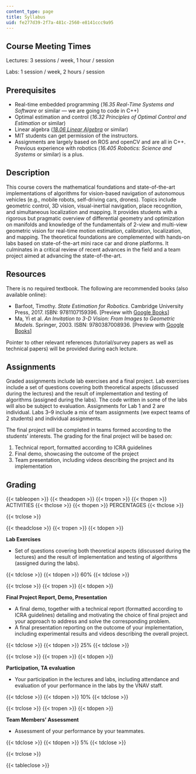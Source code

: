 ```yaml
---
content_type: page
title: Syllabus
uid: fe277d39-2f7a-481c-2560-e8141ccc9a95
---
```


Course Meeting Times
--------------------

Lectures: 3 sessions / week, 1 hour / session

Labs: 1 session / week, 2 hours / session

Prerequisites
-------------

*   Real-time embedded programming (_16.35 Real-Time Systems and Software_ or similar — we are going to code in C++)
*   Optimal estimation and control (_16.32 Principles of Optimal Control and Estimation_ or similar)
*   Linear algebra (_[18.06 Linear Algebra](/courses/18-06-linear-algebra-spring-2010/)_ or similar)
*   MIT students can get permission of the instructors.
*   Assignments are largely based on ROS and openCV and are all in C++. Previous experience with robotics (_16.405 Robotics: Science and Systems_ or similar) is a plus.

Description
-----------

This course covers the mathematical foundations and state-of-the-art implementations of algorithms for vision-based navigation of autonomous vehicles (e.g., mobile robots, self-driving cars, drones). Topics include geometric control, 3D vision, visual-inertial navigation, place recognition, and simultaneous localization and mapping. It provides students with a rigorous but pragmatic overview of differential geometry and optimization on manifolds and knowledge of the fundamentals of 2-view and multi-view geometric vision for real-time motion estimation, calibration, localization, and mapping. The theoretical foundations are complemented with hands-on labs based on state-of-the-art mini race car and drone platforms. It culminates in a critical review of recent advances in the field and a team project aimed at advancing the state-of-the-art.

Resources
---------

There is no required textbook. The following are recommended books (also available online):

*   Barfoot, Timothy. _State Estimation for Robotics_. Cambridge University Press, 2017. ISBN: 9781107159396. \[Preview with [Google Books](https://www.google.com/books/edition/State_Estimation_for_Robotics/EpsqDwAAQBAJ?hl=en&gbpv=0)\]
*   Ma, Yi et al. _An Invitation to 3-D Vision: From Images to Geometric Models_. Springer, 2003. ISBN: 9780387008936. \[Preview with [Google Books](https://www.google.com/books/edition/An_Invitation_to_3_D_Vision/6tUqQmwan4UC?hl=en&gbpv=0)\]

Pointer to other relevant references (tutorial/survey papers as well as technical papers) will be provided during each lecture.

Assignments
-----------

Graded assignments include lab exercises and a final project. Lab exercises include a set of questions covering both theoretical aspects (discussed during the lectures) and the result of implementation and testing of algorithms (assigned during the labs). The code written in some of the labs will also be subject to evaluation. Assignments for Lab 1 and 2 are individual. Labs 3–9 include a mix of team assignments (we expect teams of 2 students) and individual assignments.

The final project will be completed in teams formed according to the students’ interests. The grading for the final project will be based on:

1.  Technical report, formatted according to ICRA guidelines
2.  Final demo, showcasing the outcome of the project
3.  Team presentation, including videos describing the project and its implementation

Grading
-------

{{< tableopen >}}
{{< theadopen >}}
{{< tropen >}}
{{< thopen >}}
ACTIVITIES
{{< thclose >}}
{{< thopen >}}
PERCENTAGES
{{< thclose >}}

{{< trclose >}}

{{< theadclose >}}
{{< tropen >}}
{{< tdopen >}}


**Lab Exercises**

*   Set of questions covering both theoretical aspects (discussed during the lectures) and the result of implementation and testing of algorithms (assigned during the labs).


{{< tdclose >}}
{{< tdopen >}}
60%
{{< tdclose >}}

{{< trclose >}}
{{< tropen >}}
{{< tdopen >}}


**Final Project Report, Demo, Presentation**

*   A final demo, together with a technical report (formatted according to ICRA guidelines) detailing and motivating the choice of final project and your approach to address and solve the corresponding problem.
*   A final presentation reporting on the outcome of your implementation, including experimental results and videos describing the overall project.


{{< tdclose >}}
{{< tdopen >}}
25%
{{< tdclose >}}

{{< trclose >}}
{{< tropen >}}
{{< tdopen >}}


**Participation, TA evaluation**

*   Your participation in the lectures and labs, including attendance and evaluation of your performance in the labs by the VNAV staff.


{{< tdclose >}}
{{< tdopen >}}
10%
{{< tdclose >}}

{{< trclose >}}
{{< tropen >}}
{{< tdopen >}}


**Team Members’ Assessment**

*   Assessment of your performance by your teammates.


{{< tdclose >}}
{{< tdopen >}}
5%
{{< tdclose >}}

{{< trclose >}}

{{< tableclose >}}